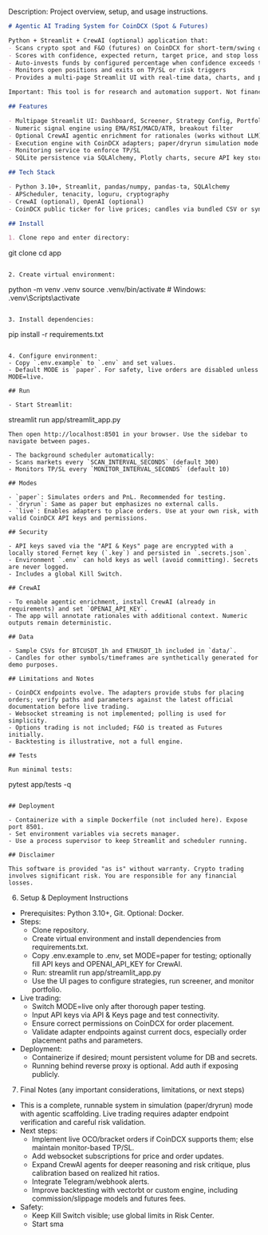 Description: Project overview, setup, and usage instructions.
```markdown
# Agentic AI Trading System for CoinDCX (Spot & Futures)

Python + Streamlit + CrewAI (optional) application that:
- Scans crypto spot and F&O (futures) on CoinDCX for short-term/swing opportunities
- Scores with confidence, expected return, target price, and stop loss
- Auto-invests funds by configured percentage when confidence exceeds threshold
- Monitors open positions and exits on TP/SL or risk triggers
- Provides a multi-page Streamlit UI with real-time data, charts, and portfolio management

Important: This tool is for research and automation support. Not financial advice. Use simulation mode before any live trading.

## Features

- Multipage Streamlit UI: Dashboard, Screener, Strategy Config, Portfolio & Orders, Backtesting & Logs, API & Keys, Risk Center
- Numeric signal engine using EMA/RSI/MACD/ATR, breakout filter
- Optional CrewAI agentic enrichment for rationales (works without LLM)
- Execution engine with CoinDCX adapters; paper/dryrun simulation mode
- Monitoring service to enforce TP/SL
- SQLite persistence via SQLAlchemy, Plotly charts, secure API key storage

## Tech Stack

- Python 3.10+, Streamlit, pandas/numpy, pandas-ta, SQLAlchemy
- APScheduler, tenacity, loguru, cryptography
- CrewAI (optional), OpenAI (optional)
- CoinDCX public ticker for live prices; candles via bundled CSV or synthetic generator

## Install

1. Clone repo and enter directory:
   ```
   git clone <repo-url>
   cd app
   ```

2. Create virtual environment:
   ```
   python -m venv .venv
   source .venv/bin/activate  # Windows: .venv\Scripts\activate
   ```

3. Install dependencies:
   ```
   pip install -r requirements.txt
   ```

4. Configure environment:
   - Copy `.env.example` to `.env` and set values.
   - Default MODE is `paper`. For safety, live orders are disabled unless MODE=live.

## Run

- Start Streamlit:
  ```
  streamlit run app/streamlit_app.py
  ```
  Then open http://localhost:8501 in your browser. Use the sidebar to navigate between pages.

- The background scheduler automatically:
  - Scans markets every `SCAN_INTERVAL_SECONDS` (default 300)
  - Monitors TP/SL every `MONITOR_INTERVAL_SECONDS` (default 10)

## Modes

- `paper`: Simulates orders and PnL. Recommended for testing.
- `dryrun`: Same as paper but emphasizes no external calls.
- `live`: Enables adapters to place orders. Use at your own risk, with valid CoinDCX API keys and permissions.

## Security

- API keys saved via the "API & Keys" page are encrypted with a locally stored Fernet key (`.key`) and persisted in `.secrets.json`.
- Environment `.env` can hold keys as well (avoid committing). Secrets are never logged.
- Includes a global Kill Switch.

## CrewAI

- To enable agentic enrichment, install CrewAI (already in requirements) and set `OPENAI_API_KEY`.
- The app will annotate rationales with additional context. Numeric outputs remain deterministic.

## Data

- Sample CSVs for BTCUSDT_1h and ETHUSDT_1h included in `data/`.
- Candles for other symbols/timeframes are synthetically generated for demo purposes.

## Limitations and Notes

- CoinDCX endpoints evolve. The adapters provide stubs for placing orders; verify paths and parameters against the latest official documentation before live trading.
- Websocket streaming is not implemented; polling is used for simplicity.
- Options trading is not included; F&O is treated as Futures initially.
- Backtesting is illustrative, not a full engine.

## Tests

Run minimal tests:
```
pytest app/tests -q
```

## Deployment

- Containerize with a simple Dockerfile (not included here). Expose port 8501.
- Set environment variables via secrets manager.
- Use a process supervisor to keep Streamlit and scheduler running.

## Disclaimer

This software is provided "as is" without warranty. Crypto trading involves significant risk. You are responsible for any financial losses.
```

6. Setup & Deployment Instructions
- Prerequisites: Python 3.10+, Git. Optional: Docker.
- Steps:
  - Clone repository.
  - Create virtual environment and install dependencies from requirements.txt.
  - Copy .env.example to .env, set MODE=paper for testing; optionally fill API keys and OPENAI_API_KEY for CrewAI.
  - Run: streamlit run app/streamlit_app.py
  - Use the UI pages to configure strategies, run screener, and monitor portfolio.
- Live trading:
  - Switch MODE=live only after thorough paper testing.
  - Input API keys via API & Keys page and test connectivity.
  - Ensure correct permissions on CoinDCX for order placement.
  - Validate adapter endpoints against current docs, especially order placement paths and parameters.
- Deployment:
  - Containerize if desired; mount persistent volume for DB and secrets.
  - Running behind reverse proxy is optional. Add auth if exposing publicly.

7. Final Notes (any important considerations, limitations, or next steps)
- This is a complete, runnable system in simulation (paper/dryrun) mode with agentic scaffolding. Live trading requires adapter endpoint verification and careful risk validation.
- Next steps:
  - Implement live OCO/bracket orders if CoinDCX supports them; else maintain monitor-based TP/SL.
  - Add websocket subscriptions for price and order updates.
  - Expand CrewAI agents for deeper reasoning and risk critique, plus calibration based on realized hit ratios.
  - Integrate Telegram/webhook alerts.
  - Improve backtesting with vectorbt or custom engine, including commission/slippage models and futures fees.
- Safety:
  - Keep Kill Switch visible; use global limits in Risk Center.
  - Start sma